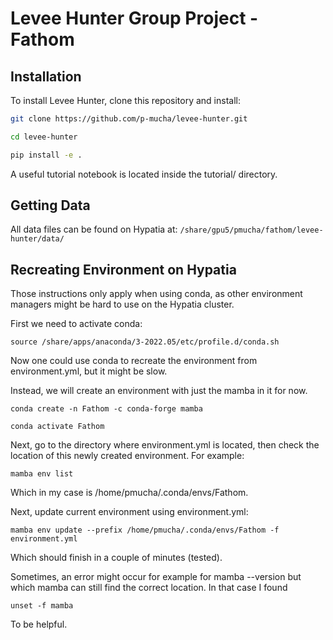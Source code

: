 # Levee Hunter Group Project - Fathom


## Installation

To install Levee Hunter, clone this repository and install:


```bash
git clone https://github.com/p-mucha/levee-hunter.git

cd levee-hunter

pip install -e .
```

A useful tutorial notebook is located inside the tutorial/ directory.


## Getting Data

All data files can be found on Hypatia at:
`/share/gpu5/pmucha/fathom/levee-hunter/data/`


## Recreating Environment on Hypatia
Those instructions only apply when using conda, as other environment managers might be hard to use on the Hypatia cluster.

First we need to activate conda:
```
source /share/apps/anaconda/3-2022.05/etc/profile.d/conda.sh
```

Now one could use conda to recreate the environment from environment.yml, but it might be slow.

Instead, we will create an environment with just the mamba in it for now. 


```
conda create -n Fathom -c conda-forge mamba

conda activate Fathom
```

Next, go to the directory where environment.yml is located, then check the location of this newly created environment. For example:

```
mamba env list
```
Which in my case is /home/pmucha/.conda/envs/Fathom.

Next, update current environment using environment.yml:
```
mamba env update --prefix /home/pmucha/.conda/envs/Fathom -f environment.yml
```

Which should finish in a couple of minutes (tested). 


Sometimes, an error might occur for example for mamba --version but which mamba can still find the correct location.
In that case I found
```
unset -f mamba
```
To be helpful.















